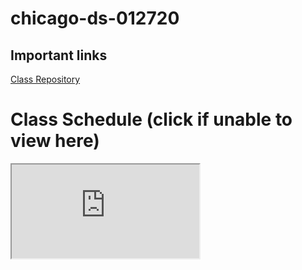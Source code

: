 # chicago-ds-012720

## Important links 


[Class Repository](https://github.com/learn-co-students/Chicago-ds-012720.git)

# Class Schedule (click if unable to view here)
<iframe src="https://calendar.google.com/calendar/embed?src=flatironschool.com_720676m957trg3p1mj18rid38c%40group.calendar.google.com&ctz=America%2FChicago"></iframe>
